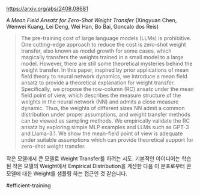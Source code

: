 https://arxiv.org/abs/2408.08681

*A Mean Field Ansatz for Zero-Shot Weight Transfer* (Xingyuan Chen, Wenwei Kuang, Lei Deng, Wei Han, Bo Bai, Goncalo dos Reis)

> The pre-training cost of large language models (LLMs) is prohibitive. One cutting-edge approach to reduce the cost is zero-shot weight transfer, also known as model growth for some cases, which magically transfers the weights trained in a small model to a large model. However, there are still some theoretical mysteries behind the weight transfer. In this paper, inspired by prior applications of mean field theory to neural network dynamics, we introduce a mean field ansatz to provide a theoretical explanation for weight transfer. Specifically, we propose the row-column (RC) ansatz under the mean field point of view, which describes the measure structure of the weights in the neural network (NN) and admits a close measure dynamic. Thus, the weights of different sizes NN admit a common distribution under proper assumptions, and weight transfer methods can be viewed as sampling methods. We empirically validate the RC ansatz by exploring simple MLP examples and LLMs such as GPT-3 and Llama-3.1. We show the mean-field point of view is adequate under suitable assumptions which can provide theoretical support for zero-shot weight transfer.

작은 모델에서 큰 모델로 Weight Transfer를 하려는 시도. 기본적인 아이디어는 학습된 작은 모델의 Weight에서 Empirical Distribution을 계산한 다음 이 분포로부터 큰 모델에 대한 Weight를 샘플링 하는 접근인 것 같습니다.

#efficient-training 